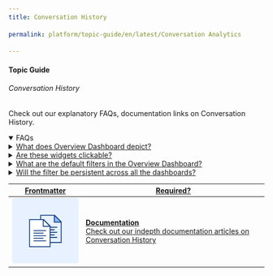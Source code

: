 ```yaml
---
title: Conversation History

permalink: platform/topic-guide/en/latest/Conversation Analytics

---
```


#### Topic Guide
###### Conversation History

 Check out our explanatory FAQs, documentation links on Conversation History.

<details open>
  <summary>FAQs
  </summary>
 <a class="nested-accordian-link" target="_blank" href="https://developer.kore.ai/docs/bots/analyzing-your-bot/overview-dashboard/">

  <details class="nested-details">
 
  <summary>What does Overview Dashboard depict?
  </summary>

 
 The Overview Dashboard provides a summary of the Conversation Dashboard, Users Dashboard, and Performance Dashboard. 
 The dashboard provides the insights of: 
•	Conversation Session that includes distribution of self-service sessions, drop-off sessions, and agent transfer sessions. 
•	Users Dashboard that includes the distribution between New users and Returning Users of the virtual assistant.
•	NLP Performance that includes Intent Detection Rate, Goal Completion Rate, Successful API Execution Rate and Successful Script Execution Rate
  </details>
 </a>


  <a class="nested-accordian-link" target="_blank" href="https://developer.kore.ai/docs/bots/analyzing-your-bot/overview-dashboard/#Self-service">
 
  <details class="nested-details">
 
  <summary>Are these widgets clickable? 
  </summary>

 Yes, users will be navigated to each dashboard to view their details by clicking on the respective widget. 

  </details>
 </a>

 
  <a class="nested-accordian-link" target="_blank" href="https://developer.kore.ai/docs/bots/analyzing-your-bot/overview-dashboard/#Filter_Criteria">
 
  <details class="nested-details">
 
  <summary>What are the default filters in the Overview Dashboard?
  </summary>

  Below are the default filter options:

-   Date: 24 hours

- Session Type: Interactive Sessions
- Session Status: Closed Session

  </details>
 </a>

 
 <a class="nested-accordian-link" target="_blank" href="https://developer.kore.ai/docs/bots/analyzing-your-bot/overview-dashboard/#Filter_Criteria">
 
 
  <details class="nested-details">
 
  <summary>Will the filter be persistent across all the dashboards?
  </summary>

 Yes, once a filter is applied to any of the dashboards it will be persistent across all the dashboards.


  </details>

</a>
  

 </details>

 <a class="doc-link" target="_blank" href="https://developer.kore.ai/docs/bots/analyzing-your-bot/overview-dashboard/">
 

| Frontmatter | Required? |
|-------------|-------------|
| ![alt text](images/docIcon.svg "Title") | **Documentation**  <br /> Check out our indepth documentation articles on Conversation History | 


</a>
